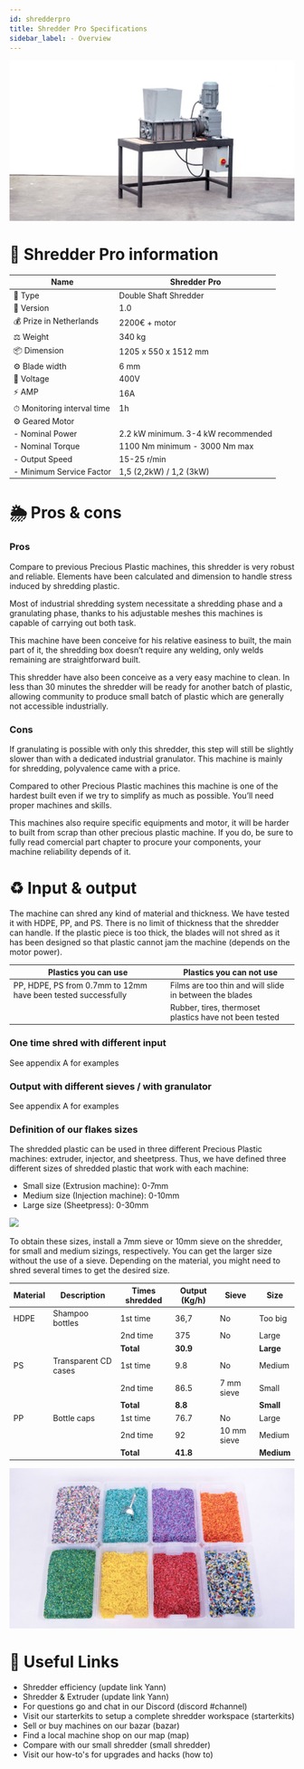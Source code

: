 ```yaml
---
id: shredderpro
title: Shredder Pro Specifications
sidebar_label: - Overview
---
```



![Shredder Pro](assets/build/shredderpro.jpg)

# 📓 Shredder Pro information

| Name  |  Shredder Pro     |
|----------|-------------|
| 📓 Type   |     Double Shaft Shredder   |
| 💎 Version   |     1.0   |
| 💰 Prize in Netherlands |  2200€ + motor |
| ⚖️ Weight |   340 kg   |
| 📦 Dimension   | 1205 x 550 x 1512 mm|
| ⚙️ Blade width | 6 mm|
| 🔌 Voltage | 400V|
| ⚡️ AMP | 16A|
| ⏱ Monitoring interval time | 1h|
| ⚙️ Geared Motor   |       |
|  - Nominal Power |  2.2 kW minimum. 3-4 kW recommended |
|  - Nominal Torque |   1100 Nm minimum - 3000 Nm max   |
|  - Output Speed   | 15-25 r/min|
|  - Minimum Service Factor   | 1,5 (2,2kW) / 1,2 (3kW)|

# 🌦 Pros & cons

### Pros    

Compare to previous Precious Plastic machines, this shredder is very robust and reliable. Elements have been calculated and dimension to handle stress induced by shredding plastic.

Most of industrial shredding system necessitate a shredding phase and a granulating phase, thanks to his adjustable meshes this machines is capable of carrying out both task.

This machine have been conceive for his relative easiness to built, the main part of it, the shredding box doesn’t require any welding, only welds remaining are straightforward built.

This shredder have also been conceive as a very easy machine to clean. In less than 30 minutes the shredder will be ready for another batch of plastic, allowing community to produce small batch of plastic which are generally not accessible industrially.

### Cons

If granulating is possible with only this shredder, this step will still be slightly slower than with a dedicated industrial granulator. This machine is mainly for shredding, polyvalence came with a price.

Compared to other Precious Plastic machines this machine is one of the hardest built even if we try to simplify as much as possible. You’ll need proper machines and skills.

This machines also require specific equipments and motor, it will be harder to built from scrap than other precious plastic machine. If you do, be sure to fully read comercial part chapter to procure your components, your machine reliability depends of it.

# ♻️ Input & output

The machine can shred any kind of material and thickness. We have tested it with HDPE, PP, and PS. There is no limit of thickness that the shredder can handle. If the plastic piece is too thick, the blades will not shred as it has been designed so that plastic cannot jam the machine (depends on the motor power).

| Plastics you can use  | Plastics you can not use       |
|----------|-------------|
| PP, HDPE, PS from 0.7mm to 12mm have been tested successfully |  Films are too thin and will slide in between the blades |
|  |   Rubber, tires, thermoset plastics have not been tested   |

### One time shred with different input

See appendix A for examples

### Output with different sieves / with granulator

See appendix A for examples

### Definition of our flakes sizes

The shredded plastic can be used in three different Precious Plastic machines: extruder, injector, and sheetpress. Thus, we have defined three different sizes of shredded plastic that work with each machine:

* Small size (Extrusion machine): 0-7mm
* Medium size (Injection machine): 0-10mm
* Large size (Sheetpress): 0-30mm

<img src="/academy/assets/build/shredderpro_output-input.jpg" />

To obtain these sizes, install a 7mm sieve or 10mm sieve on the shredder, for small and medium sizings, respectively. You can get the larger size without the use of a sieve. Depending on the material, you might need to shred several times to get the desired size.

| Material | Description | Times shredded | Output (Kg/h) | Sieve | Size |
|---|---|---|---|---|---|
| HDPE | Shampoo bottles | 1st time  | 36,7 | No  | Too big  |
|   |   |  2nd time | 375  | No  |  Large |
|   |   |  **Total** |  **30.9** |   | **Large**  |
| PS | Transparent CD cases | 1st time  | 9.8 | No  | Medium  |
|   |   |  2nd time | 86.5  | 7 mm sieve  |  Small |
|   |   |  **Total** |  **8.8** |   | **Small**  |
| PP | Bottle caps | 1st time  | 76.7 | No  | Large  |
|   |   |  2nd time | 92  | 10 mm sieve  |  Medium |
|   |   |  **Total** |  **41.8** |   | **Medium**  |


![Shredder Pro](assets/build/shredderpro-output.jpg)


# 🙌 Useful Links

- Shredder efficiency (update link Yann)
- Shredder & Extruder (update link Yann)
- For questions go and chat in our Discord (discord #channel)
- Visit our starterkits to setup a complete shredder workspace (starterkits)
- Sell or buy machines on our bazar (bazar)
- Find a local machine shop on our map (map)
- Compare with our small shredder (small shredder)
- Visit our how-to's for upgrades and hacks (how to)

